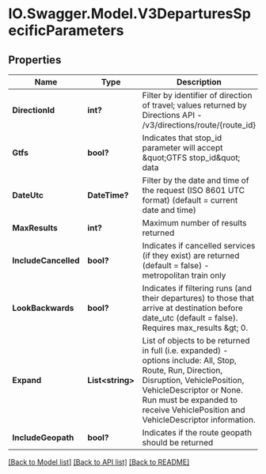 # IO.Swagger.Model.V3DeparturesSpecificParameters
## Properties

Name | Type | Description | Notes
------------ | ------------- | ------------- | -------------
**DirectionId** | **int?** | Filter by identifier of direction of travel; values returned by Directions API - /v3/directions/route/{route_id} | [optional] 
**Gtfs** | **bool?** | Indicates that stop_id parameter will accept \&quot;GTFS stop_id\&quot; data | [optional] 
**DateUtc** | **DateTime?** | Filter by the date and time of the request (ISO 8601 UTC format) (default &#x3D; current date and time) | [optional] 
**MaxResults** | **int?** | Maximum number of results returned | [optional] 
**IncludeCancelled** | **bool?** | Indicates if cancelled services (if they exist) are returned (default &#x3D; false) - metropolitan train only | [optional] 
**LookBackwards** | **bool?** | Indicates if filtering runs (and their departures) to those that arrive at destination before date_utc (default &#x3D; false). Requires max_results &amp;gt; 0. | [optional] 
**Expand** | **List&lt;string&gt;** | List of objects to be returned in full (i.e. expanded) - options include: All, Stop, Route, Run, Direction, Disruption, VehiclePosition, VehicleDescriptor or None.  Run must be expanded to receive VehiclePosition and VehicleDescriptor information. | [optional] 
**IncludeGeopath** | **bool?** | Indicates if the route geopath should be returned | [optional] 

[[Back to Model list]](../README.md#documentation-for-models) [[Back to API list]](../README.md#documentation-for-api-endpoints) [[Back to README]](../README.md)

